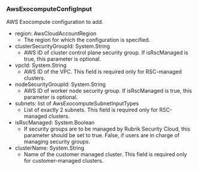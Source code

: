 ### AwsExocomputeConfigInput
AWS Exocompute configuration to add.

- region: AwsCloudAccountRegion
  - The region for which the configuration is specified.
- clusterSecurityGroupId: System.String
  - AWS ID of cluster control plane security group. If isRscManaged is true, this parameter is optional.
- vpcId: System.String
  - AWS ID of the VPC. This field is required only for RSC-managed clusters.
- nodeSecurityGroupId: System.String
  - AWS ID of worker node security group. If isRscManaged is true, this parameter is optional.
- subnets: list of AwsExocomputeSubnetInputTypes
  - List of exactly 2 subnets. This field is required only for RSC-managed clusters.
- isRscManaged: System.Boolean
  - If security groups are to be managed by Rubrik Security Cloud, this parameter should be set to true. False, if users are in charge of managing security groups.
- clusterName: System.String
  - Name of the customer managed cluster. This field is required only for customer-managed clusters.
